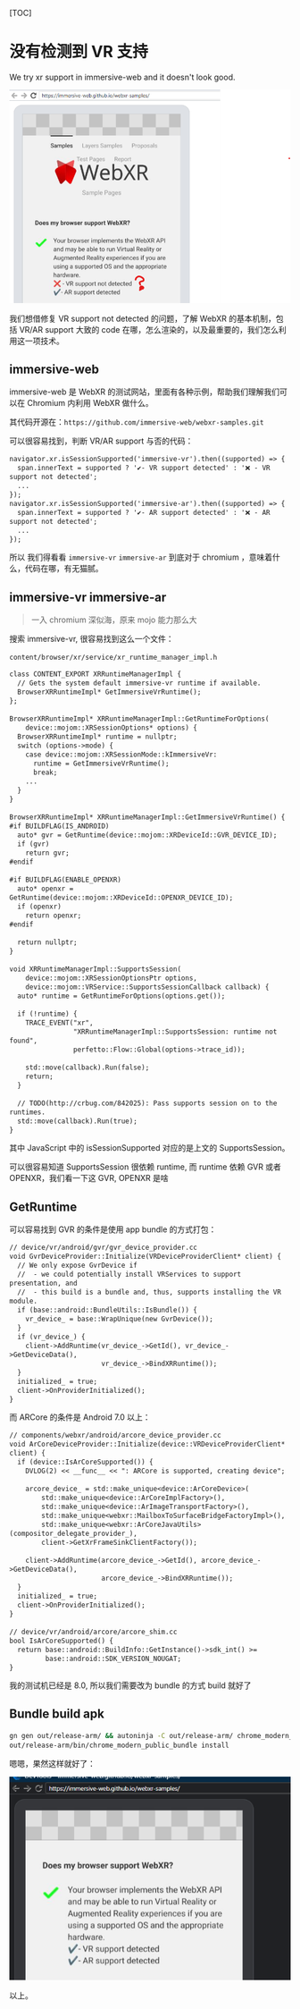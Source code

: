 [TOC]

# 没有检测到 VR 支持

We try xr support in immersive-web and it doesn't look good.

![image-20220911224710054](res/vr-support-not-detected.png)

我们想借修复 VR support not detected 的问题，了解 WebXR 的基本机制，包括 VR/AR support 大致的 code 在哪，怎么渲染的，以及最重要的，我们怎么利用这一项技术。

## immersive-web

immersive-web 是 WebXR 的测试网站，里面有各种示例，帮助我们理解我们可以在 Chromium 内利用 WebXR 做什么。

其代码开源在：`https://github.com/immersive-web/webxr-samples.git`

可以很容易找到，判断 VR/AR support 与否的代码：

```
navigator.xr.isSessionSupported('immersive-vr').then((supported) => {
  span.innerText = supported ? '✔️- VR support detected' : '❌ - VR support not detected';
  ...
});
navigator.xr.isSessionSupported('immersive-ar').then((supported) => {
  span.innerText = supported ? '✔️- AR support detected' : '❌ - AR support not detected';
  ...
});
```

所以 我们得看看 `immersive-vr` `immersive-ar` 到底对于 chromium ，意味着什么，代码在哪，有无猫腻。

## immersive-vr  immersive-ar

> 一入 chromium 深似海，原来 mojo 能力那么大

搜索 immersive-vr, 很容易找到这么一个文件：

`content/browser/xr/service/xr_runtime_manager_impl.h`

```
class CONTENT_EXPORT XRRuntimeManagerImpl {
  // Gets the system default immersive-vr runtime if available.
  BrowserXRRuntimeImpl* GetImmersiveVrRuntime();
};

BrowserXRRuntimeImpl* XRRuntimeManagerImpl::GetRuntimeForOptions(
    device::mojom::XRSessionOptions* options) {
  BrowserXRRuntimeImpl* runtime = nullptr;
  switch (options->mode) {
    case device::mojom::XRSessionMode::kImmersiveVr:
      runtime = GetImmersiveVrRuntime();
      break;
    ...
  }
}

BrowserXRRuntimeImpl* XRRuntimeManagerImpl::GetImmersiveVrRuntime() {
#if BUILDFLAG(IS_ANDROID)
  auto* gvr = GetRuntime(device::mojom::XRDeviceId::GVR_DEVICE_ID);
  if (gvr)
    return gvr;
#endif

#if BUILDFLAG(ENABLE_OPENXR)
  auto* openxr = GetRuntime(device::mojom::XRDeviceId::OPENXR_DEVICE_ID);
  if (openxr)
    return openxr;
#endif

  return nullptr;
}

void XRRuntimeManagerImpl::SupportsSession(
    device::mojom::XRSessionOptionsPtr options,
    device::mojom::VRService::SupportsSessionCallback callback) {
  auto* runtime = GetRuntimeForOptions(options.get());

  if (!runtime) {
    TRACE_EVENT("xr",
                "XRRuntimeManagerImpl::SupportsSession: runtime not found",
                perfetto::Flow::Global(options->trace_id));

    std::move(callback).Run(false);
    return;
  }

  // TODO(http://crbug.com/842025): Pass supports session on to the runtimes.
  std::move(callback).Run(true);
}
```

其中 JavaScript 中的 isSessionSupported 对应的是上文的 SupportsSession。

可以很容易知道 SupportsSession 很依赖 runtime, 而 runtime 依赖 GVR 或者 OPENXR，我们看一下这 GVR, OPENXR 是啥

## GetRuntime

可以容易找到 GVR 的条件是使用 app bundle 的方式打包：

```
// device/vr/android/gvr/gvr_device_provider.cc
void GvrDeviceProvider::Initialize(VRDeviceProviderClient* client) {
  // We only expose GvrDevice if
  //  - we could potentially install VRServices to support presentation, and
  //  - this build is a bundle and, thus, supports installing the VR module.
  if (base::android::BundleUtils::IsBundle()) {
    vr_device_ = base::WrapUnique(new GvrDevice());
  }
  if (vr_device_) {
    client->AddRuntime(vr_device_->GetId(), vr_device_->GetDeviceData(),
                       vr_device_->BindXRRuntime());
  }
  initialized_ = true;
  client->OnProviderInitialized();
}
```

而 ARCore 的条件是 Android 7.0 以上：

```
// components/webxr/android/arcore_device_provider.cc
void ArCoreDeviceProvider::Initialize(device::VRDeviceProviderClient* client) {
  if (device::IsArCoreSupported()) {
    DVLOG(2) << __func__ << ": ARCore is supported, creating device";

    arcore_device_ = std::make_unique<device::ArCoreDevice>(
        std::make_unique<device::ArCoreImplFactory>(),
        std::make_unique<device::ArImageTransportFactory>(),
        std::make_unique<webxr::MailboxToSurfaceBridgeFactoryImpl>(),
        std::make_unique<webxr::ArCoreJavaUtils>(compositor_delegate_provider_),
        client->GetXrFrameSinkClientFactory());

    client->AddRuntime(arcore_device_->GetId(), arcore_device_->GetDeviceData(),
                       arcore_device_->BindXRRuntime());
  }
  initialized_ = true;
  client->OnProviderInitialized();
}

// device/vr/android/arcore/arcore_shim.cc
bool IsArCoreSupported() {
  return base::android::BuildInfo::GetInstance()->sdk_int() >=
         base::android::SDK_VERSION_NOUGAT;
}
```



我的测试机已经是 8.0, 所以我们需要改为 bundle 的方式 build 就好了



## Bundle build apk

```bash
gn gen out/release-arm/ && autoninja -C out/release-arm/ chrome_modern_public_bundle 
out/release-arm/bin/chrome_modern_public_bundle install
```

嗯嗯，果然这样就好了：

![image-20220912121033872](res/vr-support-good.png)

以上。
